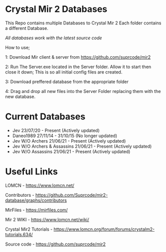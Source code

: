 # Crystal Mir 2 Databases

This Repo contains multiple Databases to Crystal Mir 2 
Each folder contains a different Database.

*All databases work with the latest source code*

How to use;

1: Download Mir client & server from https://github.com/suprcode/mir2

2: Run The Server.exe located in the Server folder. Allow it to start then close it down; This is so all initial config files are created.

3: Download preffered database from the appropriate folder

4: Drag and drop all new files into the Server Folder replacing them with the new database.


# Current Databases

- Jev 23/07/20 - Present (Actively updated)
- Daneo1989 27/11/14 - 31/10/15 (No longer updated)
- Jev W/O Archers 21/06/21 - Present (Actively updated)
- Jev W/O Archers & Assassins 21/06/21 - Present (Actively updated)
- Jev W/O Assassins 21/06/21 - Present (Actively updated)

# Useful Links

LOMCN - https://www.lomcn.net/

Contributors - https://github.com/Suprcode/mir2-database/graphs/contributors

MirFiles - https://mirfiles.com/

Mir 2 WIKI - https://www.lomcn.net/wiki/

Crystal Mir2 Tutorials - https://www.lomcn.org/forum/forums/crystalm2-tutorials.634/

Source code - https://github.com/suprcode/mir2
